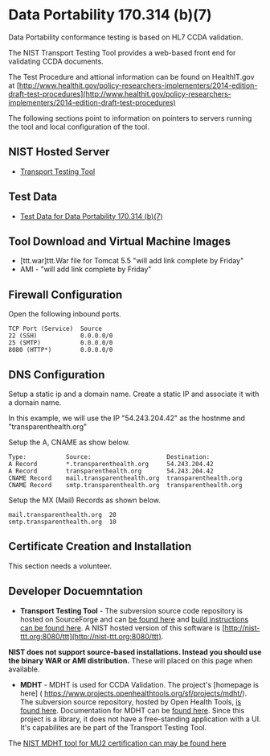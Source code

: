 Data Portability 170.314 (b)(7)
===============================

Data Portability conformance testing is based on HL7 CCDA validation.  

The NIST Transport Testing Tool provides a web-based front end for 
validating CCDA documents.  

The Test Procedure and attional information can be found on HealthIT.gov at
[http://www.healthit.gov/policy-researchers-implementers/2014-edition-draft-test-procedures](http://www.healthit.gov/policy-researchers-implementers/2014-edition-draft-test-procedures)


The following sections point to information on pointers to servers running the tool and local configuration of the tool.






NIST Hosted Server
-----------------

+ [Transport Testing Tool](http://nist-ttt.org:8080/ttt)


Test Data
---------

+ [Test Data for Data Portability 170.314 (b)(7)](/mu2/tree/master/test-data/170.314-b7)


Tool Download and Virtual Machine Images
----------------------------------------

+ [ttt.war]ttt.War file for Tomcat 5.5 "will add link complete by Friday"
+ AMI - "will add link complete by Friday"


Firewall Configuration
----------------------

Open the following inbound ports.

    TCP Port (Service)	Source
    22 (SSH)	        0.0.0.0/0	
    25 (SMTP)	        0.0.0.0/0		
    8080 (HTTP*)	    0.0.0.0/0	



DNS Configuration
-----------------

Setup a static ip and a domain name. Create a static IP and associate 
it with a domain name.  

In this example, we will use the IP "54.243.204.42" as the hostnme and "transparenthealth.org"

Setup the A, CNAME as show below.
 
    Type:	        Source:	                    Destination:	
    A Record	    *.transparenthealth.org	    54.243.204.42	
    A Record	    transparenthealth.org	    54.243.204.42	
    CNAME Record	mail.transparenthealth.org	transparenthealth.org	
    CNAME Record	smtp.transparenthealth.org	transparenthealth.org	


Setup the MX (Mail) Records as shown below.

    mail.transparenthealth.org	20
    smtp.transparenthealth.org	10





Certificate Creation and Installation
-------------------------------------


This section needs a volunteer.


Developer Docuemntation
-----------------------

+ **Transport Testing Tool** - The subversion source code repository is hosted
on SourceForge and can [be found here](http://iheos.svn.sourceforge.net/viewvc/iheos/)
and [build instructions can be found here](http://ihexds.nist.gov/XdsDocs/Documentation/toolkit-developer-guide.html).
A NIST hosted version of this software is [http://nist-ttt.org:8080/ttt](http://nist-ttt.org:8080/ttt).

 **NIST does not support source-based installations. Instead you should use the
 binary WAR or AMI distribution.**  These will placed on this page when available. 


+ **MDHT** - MDHT is used for CCDA Validation.  The project's [homepage is here]
( https://www.projects.openhealthtools.org/sf/projects/mdht/). The subversion
source repository, hosted by Open Health Tools,
[is found here](https://www.projects.openhealthtools.org/sf/scm/do/listRepositories/projects.mdht/scm).
Documentation for MDHT can be [found here](https://www.projects.openhealthtools.org/sf/projects/mdht/).
Since this project is a library, it does not have a free-standing application
with a UI.  It's capabilites are be part of the Transport Testing Tool.

The [NIST MDHT tool for MU2 certification can may be found here](mu2/tree/master/data-portability/mdht)




